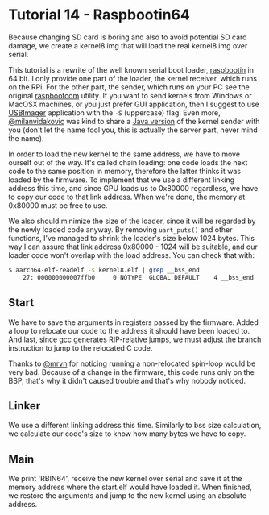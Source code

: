Tutorial 14 - Raspbootin64
==========================

Because changing SD card is boring and also to avoid potential SD card damage, we create a kernel8.img that will
load the real kernel8.img over serial.

This tutorial is a rewrite of the well known serial boot loader, [raspbootin](https://github.com/mrvn/raspbootin) in 64 bit.
I only provide one part of the loader, the kernel receiver, which runs on the RPi. For the other
part, the sender, which runs on your PC see the original [raspbootcom](https://github.com/mrvn/raspbootin/blob/master/raspbootcom/raspbootcom.cc) utility.
If you want to send kernels from Windows or MacOSX machines, or you just prefer GUI application, then I suggest to use
[USBImager](https://gitlab.com/bztsrc/usbimager) application with the `-S` (uppercase) flag. Even more, [@milanvidakovic](https://github.com/milanvidakovic)
was kind to share a [Java version](https://github.com/milanvidakovic/Raspbootin64Client) of the kernel sender with you
(don't let the name fool you, this is actually the server part, never mind the name).

In order to load the new kernel to the same address, we have to move ourself out of the way. It's called chain
loading: one code loads the next code to the same position in memory, therefore the latter thinks it was loaded
by the firmware. To implement that we use a different linking address this time, and since GPU loads us to 0x80000
regardless, we have to copy our code to that link address. When we're done, the memory at 0x80000 must be free to use.

We also should minimize the size of the loader, since it will be regarded by the newly loaded code anyway.
By removing `uart_puts()` and other functions, I've managed to shrink the loader's size below 1024 bytes. This
way I can assure that link address 0x80000 - 1024 will be suitable, and our loader code won't overlap with
the load address. You can check that with:

```sh
$ aarch64-elf-readelf -s kernel8.elf | grep __bss_end
    27: 000000000007ffb0     0 NOTYPE  GLOBAL DEFAULT    4 __bss_end
```

Start
-----

We have to save the arguments in registers passed by the firmware. Added a loop to relocate our code to the
address it should have been loaded to. And last, since gcc generates RIP-relative jumps, we must adjust the
branch instruction to jump to the relocated C code.

Thanks to [@mrvn](https://github.com/mrvn) for noticing running a non-relocated spin-loop would be very bad.
Because of a change in the firmware, this code runs only on the BSP, that's why it didn't caused trouble and
that's why nobody noticed.

Linker
------

We use a different linking address this time. Similarly to bss size calculation, we calculate our code's size to
know how many bytes we have to copy.

Main
----

We print 'RBIN64', receive the new kernel over serial and save it at the memory address where the start.elf would
have loaded it. When finished, we restore the arguments and jump to the new kernel using an absolute address.
